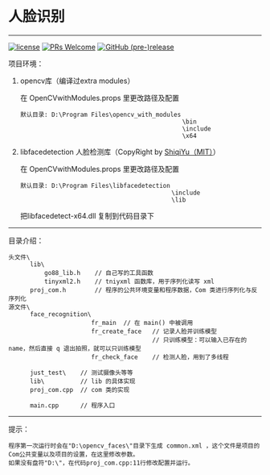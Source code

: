 # 人脸识别

---

[![license](https://img.shields.io/github/license/go88/face-recognition.svg?style=for-the-badge)](https://choosealicense.com/licenses/mit/)
[![PRs Welcome](https://img.shields.io/badge/PRs-welcome-brightgreen.svg?style=for-the-badge)](https://github.com/go88/face-recognition/pulls)
[![GitHub (pre-)release](https://img.shields.io/github/release/go88/face-recognition/all.svg?style=for-the-badge)](https://github.com/go88/face-recognition/releases)

项目环境：

1. opencv库（编译过extra modules）

    在 OpenCVwithModules.props 里更改路径及配置

    ```
    默认目录: D:\Program Files\opencv_with_modules
                                                 \bin
                                                 \include
                                                 \x64
    ```

2. libfacedetection 人脸检测库（CopyRight by [ShiqiYu（MIT）](https://github.com/ShiqiYu/libfacedetection)）

    在 OpenCVwithModules.props 里更改路径及配置

    ```
    默认目录: D:\Program Files\libfacedetection
                                              \include
                                              \lib
    ```

    把libfacedetect-x64.dll 复制到代码目录下

---

目录介绍：
```
头文件\
      lib\
          go88_lib.h    // 自己写的工具函数
          tinyxml2.h    // tniyxml 函数库，用于序列化读写 xml
      proj_com.h        // 程序的公共环境变量和程序数据，Com 类进行序列化与反序列化
源文件\
      face_recognition\
                       fr_main  // 在 main() 中被调用
                       fr_create_face   // 记录人脸并训练模型
                                        // 只训练模型：可以输入已存在的 name，然后直接 q 退出拍照，就可以只训练模型
                       fr_check_face    // 检测人脸，用到了多线程

      just_test\    // 测试摄像头等等
      lib\          // lib 的具体实现
      proj_com.cpp  // com 类的实现
      
      main.cpp      // 程序入口
```

---

提示：

    程序第一次运行时会在"D:\opencv_faces\"目录下生成 common.xml ，这个文件是项目的Com公共变量以及项目的设置，在这里修改参数。
    如果没有盘符"D:\"，在代码proj_com.cpp:11行修改配置并运行。
